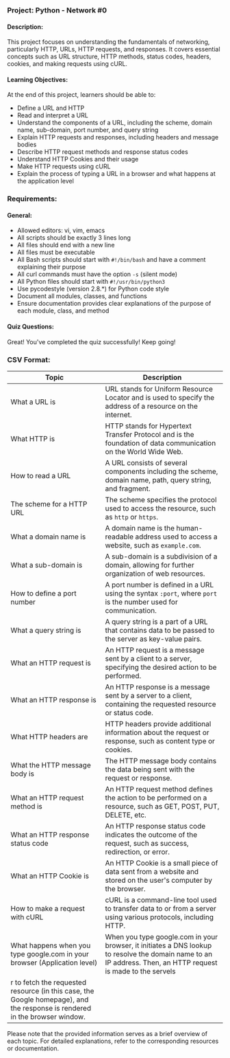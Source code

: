 ### Project: Python - Network #0

#### Description:
This project focuses on understanding the fundamentals of networking, particularly HTTP, URLs, HTTP requests, and responses. It covers essential concepts such as URL structure, HTTP methods, status codes, headers, cookies, and making requests using cURL.

#### Learning Objectives:
At the end of this project, learners should be able to:

- Define a URL and HTTP
- Read and interpret a URL
- Understand the components of a URL, including the scheme, domain name, sub-domain, port number, and query string
- Explain HTTP requests and responses, including headers and message bodies
- Describe HTTP request methods and response status codes
- Understand HTTP Cookies and their usage
- Make HTTP requests using cURL
- Explain the process of typing a URL in a browser and what happens at the application level

### Requirements:

#### General:
- Allowed editors: vi, vim, emacs
- All scripts should be exactly 3 lines long
- All files should end with a new line
- All files must be executable
- All Bash scripts should start with `#!/bin/bash` and have a comment explaining their purpose
- All curl commands must have the option `-s` (silent mode)
- All Python files should start with `#!/usr/bin/python3`
- Use pycodestyle (version 2.8.*) for Python code style
- Document all modules, classes, and functions
- Ensure documentation provides clear explanations of the purpose of each module, class, and method

#### Quiz Questions:
Great! You've completed the quiz successfully! Keep going!

### CSV Format:

| Topic                            | Description                                                                                                     |
|----------------------------------|-----------------------------------------------------------------------------------------------------------------|
| What a URL is                    | URL stands for Uniform Resource Locator and is used to specify the address of a resource on the internet.       |
| What HTTP is                     | HTTP stands for Hypertext Transfer Protocol and is the foundation of data communication on the World Wide Web.  |
| How to read a URL                | A URL consists of several components including the scheme, domain name, path, query string, and fragment.       |
| The scheme for a HTTP URL        | The scheme specifies the protocol used to access the resource, such as `http` or `https`.                        |
| What a domain name is            | A domain name is the human-readable address used to access a website, such as `example.com`.                    |
| What a sub-domain is             | A sub-domain is a subdivision of a domain, allowing for further organization of web resources.                  |
| How to define a port number      | A port number is defined in a URL using the syntax `:port`, where `port` is the number used for communication.  |
| What a query string is           | A query string is a part of a URL that contains data to be passed to the server as key-value pairs.             |
| What an HTTP request is          | An HTTP request is a message sent by a client to a server, specifying the desired action to be performed.       |
| What an HTTP response is         | An HTTP response is a message sent by a server to a client, containing the requested resource or status code.   |
| What HTTP headers are            | HTTP headers provide additional information about the request or response, such as content type or cookies.     |
| What the HTTP message body is    | The HTTP message body contains the data being sent with the request or response.                                |
| What an HTTP request method is   | An HTTP request method defines the action to be performed on a resource, such as GET, POST, PUT, DELETE, etc.   |
| What an HTTP response status code| An HTTP response status code indicates the outcome of the request, such as success, redirection, or error.      |
| What an HTTP Cookie is           | An HTTP Cookie is a small piece of data sent from a website and stored on the user's computer by the browser.   |
| How to make a request with cURL  | cURL is a command-line tool used to transfer data to or from a server using various protocols, including HTTP.  |
| What happens when you type google.com in your browser (Application level) | When you type google.com in your browser, it initiates a DNS lookup to resolve the domain name to an IP address. Then, an HTTP request is made to the servels
r to fetch the requested resource (in this case, the Google homepage), and the response is rendered in the browser window. |

Please note that the provided information serves as a brief overview of each topic. For detailed explanations, refer to the corresponding resources or documentation.
